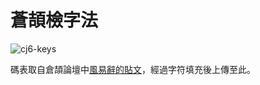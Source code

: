 # 蒼頡檢字法
![cj6-keys](https://user-images.githubusercontent.com/30978340/171186696-ea38db45-41da-4ff3-8d73-73713106ab53.png)

碼表取自倉頡論壇中[風易辭的貼文](https://www.chinesecj.com/forum/forum.php?mod=viewthread&tid=5273)，經過字符填充後上傳至此。
